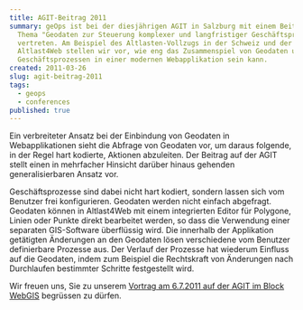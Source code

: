 ```yaml
---
title: AGIT-Beitrag 2011
summary: geOps ist bei der diesjährigen AGIT in Salzburg mit einem Beitrag zum
  Thema "Geodaten zur Steuerung komplexer und langfristiger Geschäftsprozesse"
  vertreten. Am Beispiel des Altlasten-Vollzugs in der Schweiz und der Software
  Altlast4Web stellen wir vor, wie eng das Zusammenspiel von Geodaten und
  Geschäftsprozessen in einer modernen Webapplikation sein kann.
created: 2011-03-26
slug: agit-beitrag-2011
tags:
  - geops
  - conferences
published: true
---
```


Ein verbreiteter Ansatz bei der Einbindung von Geodaten in Webapplikationen sieht die Abfrage von Geodaten vor, um daraus folgende, in der Regel hart kodierte, Aktionen abzuleiten. Der Beitrag auf der AGIT stellt einen in mehrfacher Hinsicht darüber hinaus gehenden generalisierbaren Ansatz vor.

Geschäftsprozesse sind dabei nicht hart kodiert, sondern lassen sich vom Benutzer frei konfigurieren. Geodaten werden nicht einfach abgefragt. Geodaten können in Altlast4Web mit einem integrierten Editor für Polygone, Linien oder Punkte direkt bearbeitet werden, so dass die Verwendung einer separaten GIS-Software überflüssig wird. Die innerhalb der Applikation getätigten Änderungen an den Geodaten lösen verschiedene vom Benutzer definierbare Prozesse aus. Der Verlauf der Prozesse hat wiederum Einfluss auf die Geodaten, indem zum Beispiel die Rechtskraft von Änderungen nach Durchlaufen bestimmter Schritte festgestellt wird.

Wir freuen uns, Sie zu unserem [Vortrag am 6.7.2011 auf der AGIT im Block WebGIS](http://www.agit.at/php_files/programm/indextime.php?type=overview&day=6 "AGIT Programm") begrüssen zu dürfen.
